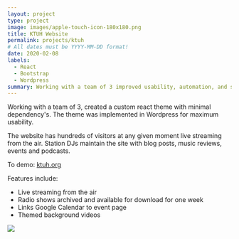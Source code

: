 ```yaml
---
layout: project
type: project
image: images/apple-touch-icon-180x180.png
title: KTUH Website
permalink: projects/ktuh
# All dates must be YYYY-MM-DD format!
date: 2020-02-08
labels:
  - React
  - Bootstrap
  - Wordpress
summary: Working with a team of 3 improved usability, automation, and scalability in a feature rich web application. 
---
```


Working with a team of 3, created a custom react theme with minimal dependency's. The theme was implemented in Wordpress for maximum usability.

The website has hundreds of visitors at any given moment live streaming from the air. Station DJs maintain the site with blog posts, music reviews, events and podcasts. 

To demo: <a href="https://www.ktuh.org">ktuh.org</a>

Features include:
  - Live streaming from the air
  - Radio shows archived and available for download for one week
  - Links Google Calendar to event page
  - Themed background videos
  
  
<img class="ui large centered image" src="{{ site.baseurl }}/images/ktuh.png"/>
